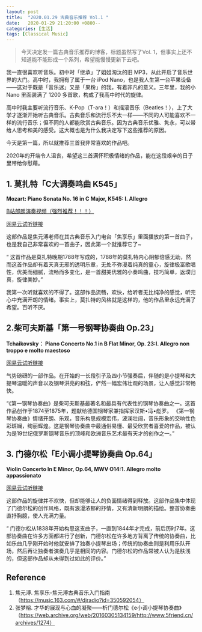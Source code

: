```yaml
---
layout: post
title:  "2020.01.29 古典音乐推荐 Vol.1 "
date:   2020-01-29 21:20:00 +0800--
categories: [生活]
tags: [Classical Music]
---
```



> 今天决定发一篇古典音乐推荐的博客，标题虽然写了Vol. 1，但事实上还不知道能不能形成一个系列，希望能慢慢更新下去吧。

我一直很喜欢听音乐。初中时「继承」了姐姐淘汰的旧 MP3，从此开启了音乐世界的大门。高中时，我拥有了属于一台 iPod Nano，也是我人生第一台苹果设备——这对于既是「音乐迷」又是「果粉」的我，有着非凡的意义。三年里，我的小 Nano 里面装满了 1200 多首歌，构成了我高中时代的旋律。

高中时我主要听流行音乐、K-Pop（T-ara！）和摇滚音乐（Beatles！），上了大学才逐渐开始听古典音乐。古典音乐和流行乐不太一样——不同的人可能喜欢不一样的流行音乐；但不同的人都能欣赏古典音乐。因为古典音乐优雅、隽永，可以带给人思考和美的感受。这大概也是为什么我决定写下这些推荐的原因。

今天是第一篇，所以就推荐三首我非常喜欢的作品吧。

2020年的开端令人沮丧，希望这三首满怀积极情绪的作品，能在这段艰辛的日子里带给你慰藉。

## 1. 莫扎特「C大调奏鸣曲 K545」

**Mozart: Piano Sonata No. 16 in C Major, K545: I. Allegro** 

[B站郎朗演奏视频（强烈推荐！！！）](https://www.bilibili.com/video/av56878759/)

[网易云试听链接](https://music.163.com/song?id=536086195&userid=41254148)

这部作品是焦元溥老师在其古典音乐入门电台「焦享乐」里面播放的第一首曲子，也是我自己非常喜欢的一首曲子，因此第一个就推荐它了~

 “ 这首作品是莫扎特晚期1788年写成的，1788年的莫扎特内心阴郁倍感无助，然而这首作品却有着天真无邪的透明乐章，无处不弥漫着纯真的童心，旋律极富歌唱性，优美而细腻，流畅而多变化，是一首甜美优雅的小奏鸣曲，技巧简单，返璞归真，旋律美妙。”

我第一次听就喜欢的不得了。这部作品流畅，欢快，给听者无比纯净的感觉，听完心中充满开朗的情绪。事实上，莫扎特的风格就是这样的，他的作品里永远充满了希望。百听不厌。

## 2.柴可夫斯基「第一号钢琴协奏曲 Op.23」

**Tchaikovsky： Piano Concerto No.1 in B Flat Minor, Op. 23:I. Allegro non troppo e molto maestoso**

[网易云试听链接](https://music.163.com/song?id=426107885&userid=41254148)

气势磅礴的一部作品。在开始的一长段引子及四小节强奏后，伴随的是小提琴和大提琴温暖的声音以及钢琴洪亮的和弦，俨然一幅宏伟壮观的场景，让人感觉非常畅快。

“《第一钢琴协奏曲》是柴可夫斯基最著名和最具有代表性的钢琴协奏曲之一。这首作品创作于1874至1875年，题献给德国钢琴家兼指挥家汉斯•冯•彪罗。
《第一钢琴协奏曲》情绪开朗、乐观，音乐构思规模宏伟，波澜壮阔，音乐形象的交响性色彩斑斓，绚丽辉煌。这是钢琴协奏曲中最通俗易懂、最受欣赏者喜爱的作品，被认为是19世纪俄罗斯钢琴音乐的顶峰和欧洲音乐艺术最有天才的创作之一。”

## 3. 门德尔松「E小调小提琴协奏曲 Op.64」

**Violin Concerto In E Minor, Op.64, MWV O14:1. Allegro molto appassionato** 

[网易云试听链接](https://music.163.com/song?id=2123602&userid=41254148)

这部作品的旋律并不欢快，但却能够让人的负面情绪得到释放。这部作品集中体现了门德尔松的创作风格，既有浪漫浓郁的抒情，又有清新明朗的描绘。整首协奏曲直抒胸臆，使人充满力量。

“ 门德尔松从1838年开始构思这支曲子，一直到1844年才完成，前后历时7年。这部协奏曲在许多方面都进行了创新，门德尔松在许多地方背离了传统的协奏曲，比如乐曲几乎刚开始时他就安排了独奏小提琴出场；传统的协奏曲则是利用乐队开场，然后再让独奏者演奏几乎是相同的内容。门德尔松的作品常被人认为是肤浅的，但这部作品却从未得到过如此的评价。”

## Reference
1. 焦元溥. 焦享乐-焦元溥古典音乐入门指南（https://music.163.com/#/djradio?id=350592054）
2. 张梦榕. 才华的展现与心血的凝聚——析门德尔松《e小调小提琴协奏曲》（https://web.archive.org/web/20160305134159/http://www.5friend.cn/archives/1274）